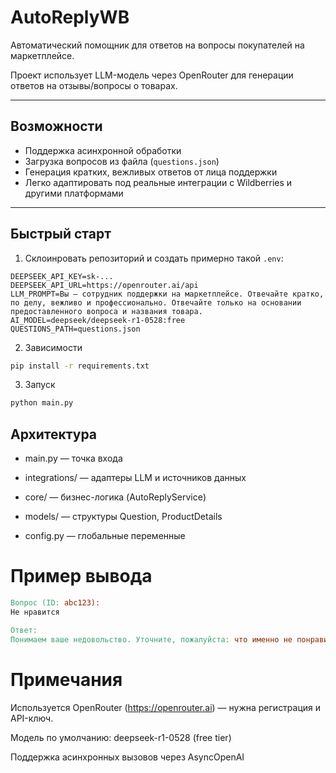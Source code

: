 # AutoReplyWB

Автоматический помощник для ответов на вопросы покупателей на маркетплейсе.

Проект использует LLM-модель через OpenRouter для генерации ответов на отзывы/вопросы о товарах.

---

##  Возможности

- Поддержка асинхронной обработки
- Загрузка вопросов из файла (`questions.json`)
- Генерация кратких, вежливых ответов от лица поддержки
- Легко адаптировать под реальные интеграции с Wildberries и другими платформами

---

##  Быстрый старт

1. Склоинровать репозиторий и создать примерно такой `.env`:

```env
DEEPSEEK_API_KEY=sk-...
DEEPSEEK_API_URL=https://openrouter.ai/api
LLM_PROMPT=Вы — сотрудник поддержки на маркетплейсе. Отвечайте кратко, по делу, вежливо и профессионально. Отвечайте только на основании предоставленного вопроса и названия товара.
AI_MODEL=deepseek/deepseek-r1-0528:free
QUESTIONS_PATH=questions.json
```

2. Зависимости

```bash
pip install -r requirements.txt
```

3. Запуск

```bash
python main.py
```

## Архитектура

- main.py — точка входа

- integrations/ — адаптеры LLM и источников данных

- core/ — бизнес-логика (AutoReplyService)

- models/ — структуры Question, ProductDetails

- config.py — глобальные переменные

# Пример вывода

```makefile
Вопрос (ID: abc123):
Не нравится

Ответ:
Понимаем ваше недовольство. Уточните, пожалуйста: что именно не понравилось в товаре "Name"? ...
```

# Примечания

Используется OpenRouter (https://openrouter.ai) — нужна регистрация и API-ключ.

Модель по умолчанию: deepseek-r1-0528 (free tier)

Поддержка асинхронных вызовов через AsyncOpenAI